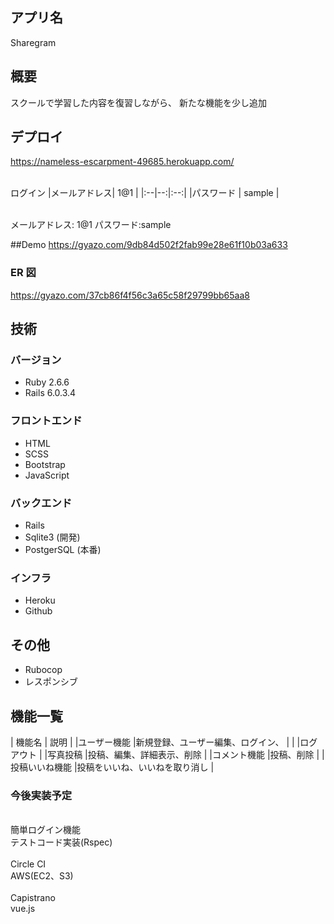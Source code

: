 ## アプリ名

Sharegram

## 概要

スクールで学習した内容を復習しながら、
新たな機能を少し追加

## デプロイ

https://nameless-escarpment-49685.herokuapp.com/

<br>ログイン
|メールアドレス| 1@1 |
|:--|--:|:--:|
|パスワード | sample |

<br>メールアドレス: 1@1 パスワード:sample

##Demo
https://gyazo.com/9db84d502f2fab99e28e61f10b03a633

### ER 図

https://gyazo.com/37cb86f4f56c3a65c58f29799bb65aa8

## 技術

### バージョン

- Ruby 2.6.6
- Rails 6.0.3.4

### フロントエンド

- HTML
- SCSS
- Bootstrap
- JavaScript

### バックエンド

- Rails
- Sqlite3 (開発)
- PostgerSQL (本番)

### インフラ

- Heroku
- Github

## その他

- Rubocop
- レスポンシブ

## 機能一覧

| 機能名 | 説明 |
|ユーザー機能 |新規登録、ユーザー編集、ログイン、 |
| |ログアウト |
|写真投稿 |投稿、編集、詳細表示、削除 |
|コメント機能 |投稿、削除 |
|投稿いいね機能 |投稿をいいね、いいねを取り消し |

### 今後実装予定

<br>簡単ログイン機能
<br>テストコード実装(Rspec)  
<br>Circle CI
<br>AWS(EC2、S3)  
<br>Capistrano
<br>vue.js
